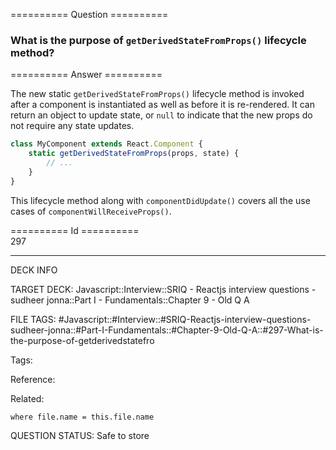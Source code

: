 ========== Question ==========  

### What is the purpose of `getDerivedStateFromProps()` lifecycle method?  

========== Answer ==========  

The new static `getDerivedStateFromProps()` lifecycle method is invoked after a
component is instantiated as well as before it is re-rendered. It can return an
object to update state, or `null` to indicate that the new props do not require
any state updates.

```javascript
class MyComponent extends React.Component {
    static getDerivedStateFromProps(props, state) {
        // ...
    }
}
```

This lifecycle method along with `componentDidUpdate()` covers all the use cases
of `componentWillReceiveProps()`.

========== Id ==========  
297

---

DECK INFO

TARGET DECK: Javascript::Interview::SRIQ - Reactjs interview questions - sudheer jonna::Part I - Fundamentals::Chapter 9 - Old Q A

FILE TAGS: #Javascript::#Interview::#SRIQ-Reactjs-interview-questions-sudheer-jonna::#Part-I-Fundamentals::#Chapter-9-Old-Q-A::#297-What-is-the-purpose-of-getderivedstatefro

Tags:

Reference:

Related:

```dataview
where file.name = this.file.name
```
QUESTION STATUS: Safe to store
